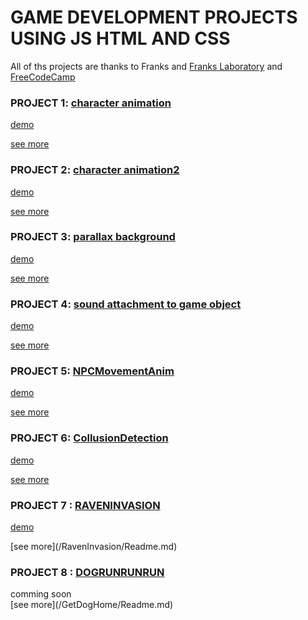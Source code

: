 # GAME DEVELOPMENT PROJECTS USING JS HTML AND CSS

All of ths projects are thanks to Franks and [Franks Laboratory](https://www.youtube.com/@Frankslaboratory) and [FreeCodeCamp](https://www.youtube.com/watch?v=GFO_txvwK_c&t=12685s)

### PROJECT 1: **[character animation](./characterAnimation/Readme.md)**

<div>

[demo](/characterAnimation/illustration.mp4)

</div>
<!-- details here -->

[see more](/characterAnimation/Readme.md)

### PROJECT 2: **[character animation2](./characterAnimation2/Readme.md)**

<div>

[demo](./characterAnimation2/illustration.mp4)

</div>
<!-- details here -->

[see more](/characterAnimation2/Readme.md)

### PROJECT 3: **[parallax background](/parallaxBackground/Readme.md)**

<div>

[demo](./parallaxBackground/illustration.mp4)

</div>
<!-- details here -->

[see more](/parallaxBackground/Readme.md)

### PROJECT 4: **[sound attachment to game object](/AttachingSoundToGameObjects/Readme.md)**

<div>

[demo](./characterAnimation/illustration.mp4)

</div>
<!-- details here -->

[see more]("/AttachingSoundToGameObjects/Readme.md")

### PROJECT 5: **[NPCMovementAnim](/NPCMovementAnim/Readme.md)**

<div>

[demo](/AttachingSoundToGameObjects/illustration.mp4)

</div>
<!-- details here -->

[see more](/NPCMovementAnim/Readme.md)

### PROJECT 6: **[CollusionDetection](/collusionDetectionMethods/Readme.md)**

<div>

[demo](/collusionDetectionMethods/illustration.mp4)

</div>
<!-- details here -->

[see more](/collusionDetectionMethods/Readme.md)

### PROJECT 7 : **[RAVENINVASION](/RavenInvasion/Readme.md)**

<div>

[demo](/RavenInvasion/illustration.mp4)

</div>
<!-- details here -->
[see more](/RavenInvasion/Readme.md)

### PROJECT 8 : **[DOGRUNRUNRUN](/GetDogHome/Readme.md)**

<div>
<italics>
comming soon
</italics>
</div>
<!-- details here -->
[see more](/GetDogHome/Readme.md)
